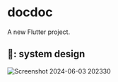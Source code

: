 # docdoc

A new Flutter project.

## 🎨: system design

![Screenshot 2024-06-03 202330](https://github.com/taha2901/doc_reservation/assets/93037873/3e4dd22d-94b7-4bc0-8ee4-578c8a7b8810)
